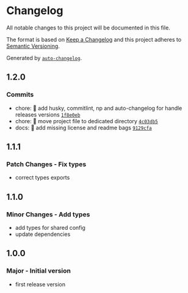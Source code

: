 # Changelog

All notable changes to this project will be documented in this file.

The format is based on [Keep a Changelog](https://keepachangelog.com/en/1.0.0/)
and this project adheres to [Semantic Versioning](https://semver.org/spec/v2.0.0.html).

Generated by [`auto-changelog`](https://github.com/CookPete/auto-changelog).

## 1.2.0

### Commits

- chore: :construction: add husky, commitlint, np and auto-changelog for handle releases versions [`1f8e0eb`](https://luffynando.github.com/nodecfdi/prettier-config/commit/1f8e0ebee87cd78951f32394c453d60b57834ad1)
- chore: :truck: move project file to dedicated directory [`4c03db5`](https://luffynando.github.com/nodecfdi/prettier-config/commit/4c03db5e70f2bfe8bdae47a4510fac68a3d8fee6)
- docs: :memo: add missing license and readme bags [`9129cfa`](https://luffynando.github.com/nodecfdi/prettier-config/commit/9129cfacd43453207f970379c85095c855be2f4f)

<!-- auto-changelog-above -->
## 1.1.1

### Patch Changes - Fix types

- correct types exports

## 1.1.0

### Minor Changes - Add types

- add types for shared config
- update dependencies

## 1.0.0

### Major - Initial version

- first release version
